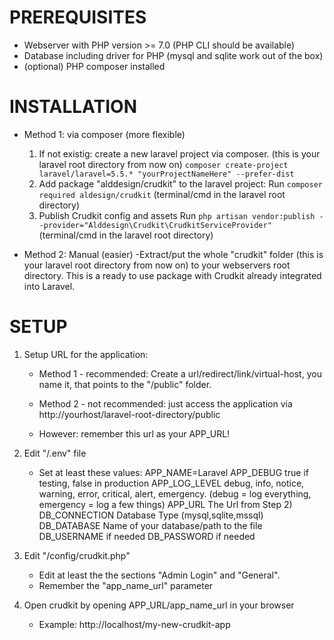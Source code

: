 # PREREQUISITES
* Webserver with PHP version >= 7.0 (PHP CLI should be available)
* Database including driver for PHP (mysql and sqlite work out of the box)
* (optional) PHP composer installed

# INSTALLATION
* Method 1: via composer (more flexible)
	1. If not existig: create a new laravel project via composer. (this is your laravel root directory from now on)
	`composer create-project laravel/laravel=5.5.* "yourProjectNameHere" --prefer-dist`
	2. Add package "alddesign/crudkit" to the laravel project:
	Run `composer required aldesign/crudkit` (terminal/cmd in the laravel root directory)
	3. Publish Crudkit config and assets
	Run `php artisan vendor:publish --provider="Alddesign\Crudkit\CrudkitServiceProvider"` (terminal/cmd in the laravel root directory)

* Method 2: Manual (easier)
	-Extract/put the whole "crudkit" folder (this is your laravel root directory from now on) to your webservers root directory.
	 This is a ready to use package with Crudkit already integrated into Laravel.

# SETUP
1. Setup URL for the application:
	* Method 1 - recommended: 
	Create a url/redirect/link/virtual-host, you name it, that points to the "<laravel-root-directory>/public" folder.
	* Method 2 - not recommended: 
	just access the application via http://yourhost/laravel-root-directory/public
	
	* However: remember this url as your APP_URL!
2. Edit "<laravel-root-directory>/.env" file
	* Set at least these values:
	APP_NAME=Laravel
	APP_DEBUG		true if testing, false in production
	APP_LOG_LEVEL	debug, info, notice, warning, error, critical, alert, emergency. (debug = log everything, emergency = log a few things)
	APP_URL			The Url from Step 2)
	DB_CONNECTION	Database Type (mysql,sqlite,mssql)
	DB_DATABASE		Name of your database/path to the file
	DB_USERNAME		if needed
	DB_PASSWORD		if needed

3. Edit "<laravel-root-directory>/config/crudkit.php"
	* Edit at least the the sections "Admin Login" and "General".
	* Remember the "app_name_url" parameter

4. Open crudkit by opening APP_URL/app_name_url in your browser
	* Example: http://localhost/my-new-crudkit-app
